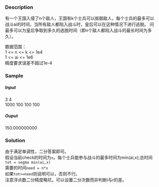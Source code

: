 ### Description
有一个王国入侵了n个敌人，王国有k个士兵可以抵御敌人，每个士兵的最多可以战斗ai的时间，当所有敌人都陷入战斗时，皇后可以在这种情况下进行逃脱。
问最多可以为皇后争取到多久的逃脱时间（即n个敌人都陷入战斗的最长时间为多久）。</br>

数据范围：</br>
1 <= n <= k <= 1e4 </br>
1 <= ai <= 1e6 </br>
精度要求误差不超过1e-4

### Sample
##### Input
3 4 </br>
1000 100 100 100 </br>
##### Ouput
150.000000000

### Solution
由于满足单调性，二分答案即可。</br>
假设当前check的时间为`x`。每个士兵能参与战斗的最多时间为min(ai,x);总时间`tot = segma min(ai,x)`</br>
需要的时间`need = n*x`</br>
如果`tot>=need`则说明可以，否则不行。</br>
注意浮点数二分精度略坑，可以设置二分次数而非判断l与r的差。
